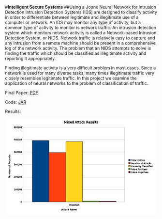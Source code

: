#**Intelligent Secure Systems**
##Using a Joone Neural Network for Intrusion Detection
Intrusion Detection Systems (IDS) are designed to classify activity in order to differentiate between legitimate and 
illegitimate use of a computer or network. An IDS may monitor any type of activity, but a common type of activity to 
monitor is network traffic. An intrusion detection system which monitors network activity is called a Network-based
Intrusion Detection System, or NIDS. Network traffic is relatively easy to capture and any intrusion from a remote 
machine should be present in a comprehensive log of the network activity. The problem that an NIDS attempts to solve 
is finding the traffic which should be classified as illegitimate activity and reporting it appropriately.

Finding illegitimate activity is a very difficult problem in most cases. Since a network is used for many diverse 
tasks, many times illegitimate traffic very closely resembles legitimate traffic. In this project we examine the
application of neural networks to the problem of classification of traffic.

Final Paper: [PDF](Project3_Brad_Israel_Jon_Ludwig.pdf)

Code: [JAR](NNIds.jar)

Results:

![Results](mixed_results.png)